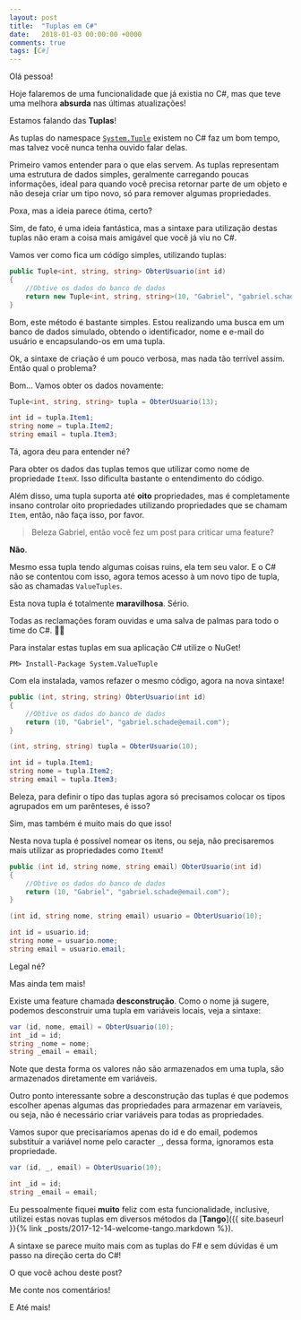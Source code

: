 ```yaml
---
layout: post
title:  "Tuplas em C#"
date:   2018-01-03 00:00:00 +0000
comments: true
tags: [C#]
---
```


Olá pessoa!

Hoje falaremos de uma funcionalidade que já existia no C#, mas que teve uma melhora **absurda** nas últimas atualizações!

Estamos falando das **Tuplas**!

<!--more-->

As tuplas do namespace [`System.Tuple`](https://msdn.microsoft.com/en-us/library/system.tuple%28v=vs.110%29.aspx) existem no C# faz um bom tempo, mas talvez você nunca tenha ouvido falar delas.

Primeiro vamos entender para o que elas servem. As tuplas representam uma estrutura de dados simples, geralmente carregando poucas informações, ideal para quando você precisa retornar parte de um objeto e não deseja criar um tipo novo, só para remover algumas propriedades.

Poxa, mas a ideia parece ótima, certo?

Sim, de fato, é uma ideia fantástica, mas a sintaxe para utilização destas tuplas não eram a coisa mais amigável que você já viu no C#.

Vamos ver como fica um código simples, utilizando tuplas:

```csharp
public Tuple<int, string, string> ObterUsuario(int id)
{
    //Obtive os dados do banco de dados
    return new Tuple<int, string, string>(10, "Gabriel", "gabriel.schade@email.com");
}
```

Bom, este método é bastante simples. Estou realizando uma busca em um banco de dados simulado, obtendo o identificador, nome e e-mail do usuário e encapsulando-os em uma tupla.

Ok, a sintaxe de criação é um pouco verbosa, mas nada tão terrível assim. Então qual o problema?

Bom... Vamos obter os dados novamente:

```csharp
Tuple<int, string, string> tupla = ObterUsuario(13);

int id = tupla.Item1;
string nome = tupla.Item2;
string email = tupla.Item3;
```

Tá, agora deu para entender né?

Para obter os dados das tuplas temos que utilizar como nome de propriedade `ItemX`. Isso dificulta bastante o entendimento do código.

Além disso, uma tupla suporta até **oito** propriedades, mas é completamente insano controlar oito propriedades utilizando propriedades que se chamam `Item`, então, não faça isso, por favor.

> Beleza Gabriel, então você fez um post para criticar uma feature?

**Não**.

Mesmo essa tupla tendo algumas coisas ruins, ela tem seu valor. E o C# não se contentou com isso, agora temos acesso à um novo tipo de tupla, são as chamadas `ValueTuples`.

Esta nova tupla é totalmente **maravilhosa**. Sério.

Todas as reclamações foram ouvidas e uma salva de palmas para todo o time do C#. 
:clap::clap:

Para instalar estas tuplas em sua aplicação C# utilize o NuGet!

```
PM> Install-Package System.ValueTuple
```

Com ela instalada, vamos refazer o mesmo código, agora na nova sintaxe!

```csharp
public (int, string, string) ObterUsuario(int id)
{
    //Obtive os dados do banco de dados
    return (10, "Gabriel", "gabriel.schade@email.com");
}

(int, string, string) tupla = ObterUsuario(10);

int id = tupla.Item1;
string nome = tupla.Item2;
string email = tupla.Item3;
```

Beleza, para definir o tipo das tuplas agora só precisamos colocar os tipos agrupados em um parênteses, é isso?

Sim, mas também é muito mais do que isso!

Nesta nova tupla é possível nomear os itens, ou seja, não precisaremos mais utilizar as propriedades como `ItemX`!

```csharp
public (int id, string nome, string email) ObterUsuario(int id)
{
    //Obtive os dados do banco de dados
    return (10, "Gabriel", "gabriel.schade@email.com");
}

(int id, string nome, string email) usuario = ObterUsuario(10);

int id = usuario.id;
string nome = usuario.nome;
string email = usuario.email;
```

Legal né?

Mas ainda tem mais!

Existe uma feature chamada **desconstrução**. Como o nome já sugere, podemos desconstruir uma tupla em variáveis locais, veja a sintaxe:

```csharp
var (id, nome, email) = ObterUsuario(10);
int _id = id;
string _nome = nome;
string _email = email;
```

Note que desta forma os valores não são armazenados em uma tupla, são armazenados diretamente em variáveis. 

Outro ponto interessante sobre a desconstrução das tuplas é que podemos escolher apenas algumas das propriedades para armazenar em varíaveis, ou seja, não é necessário criar variáveis para todas as propriedades.

Vamos supor que precisaríamos apenas do id e do email, podemos substituir a variável nome pelo caracter `_`, dessa forma, ignoramos esta propriedade.

```csharp
var (id, _, email) = ObterUsuario(10);

int _id = id;
string _email = email;
```

Eu pessoalmente fiquei **muito** feliz com esta funcionalidade, inclusive, utilizei estas novas tuplas em diversos métodos da [**Tango**]({{ site.baseurl }}{% link _posts/2017-12-14-welcome-tango.markdown %}).

A sintaxe se parece muito mais com as tuplas do F# e sem dúvidas é um passo na direção certa do C#!

O que você achou deste post?

Me conte nos comentários!

E Até mais!